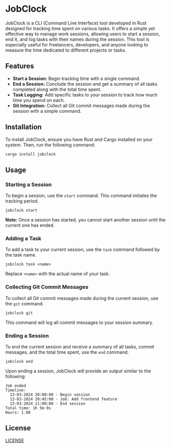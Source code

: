 # JobClock

JobClock is a CLI (Command Line Interface) tool developed in Rust designed for tracking time spent on various tasks. It offers a simple yet effective way to manage work sessions, allowing users to start a session, end it, and log tasks with their names during the session. This tool is especially useful for freelancers, developers, and anyone looking to measure the time dedicated to different projects or tasks.

## Features

- **Start a Session:** Begin tracking time with a single command.
- **End a Session:** Conclude the session and get a summary of all tasks completed along with the total time spent.
- **Task Logging:** Add specific tasks to your session to track how much time you spend on each.
- **Git Integration:** Collect all Git commit messages made during the session with a simple command.

## Installation

To install JobClock, ensure you have Rust and Cargo installed on your system. Then, run the following command:

```bash
cargo install jobclock
```

## Usage

### Starting a Session

To begin a session, use the `start` command. This command initiates the tracking period.

```console
jobclock start
```

**Note:** Once a session has started, you cannot start another session until the current one has ended.

### Adding a Task

To add a task to your current session, use the `task` command followed by the task name.

```console
jobclock task <name>
```

Replace `<name>` with the actual name of your task.

### Collecting Git Commit Messages

To collect all Git commit messages made during the current session, use the `git` command.

```console
jobclock git
```

This command will log all commit messages to your session summary.

### Ending a Session

To end the current session and receive a summary of all tasks, commit messages, and the total time spent, use the `end` command.

```console
jobclock end
```

Upon ending a session, JobClock will provide an output similar to the following:

```console
Job ended
Timeline:
  13-03-2024 20:00:00 - Begin session
  13-03-2024 20:45:00 - Job: Add frontend feature
  13-03-2024 21:00:00 - End session
Total time: 1h 5m 0s
Hours: 1.08
```

## License
[LICENSE](LICENSE)